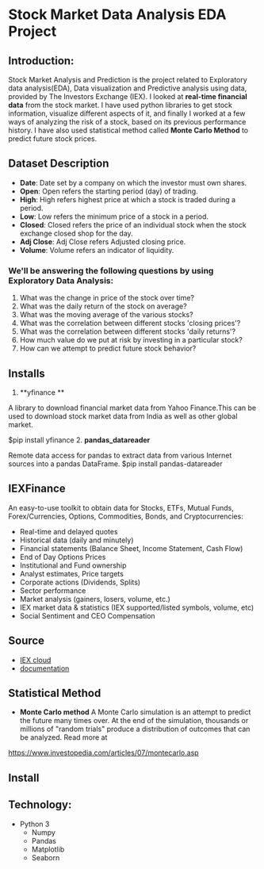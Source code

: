 
# Stock Market Data Analysis EDA Project

## Introduction:
Stock Market Analysis and Prediction is the project related to Exploratory data analysis(EDA), Data visualization and Predictive analysis using data, provided by The Investors Exchange (IEX). I looked at **real-time financial data** from the stock market. I have used python libraries to get stock information, visualize different aspects of it, and finally I worked at a few ways of analyzing the risk of a stock, based on its previous performance history. I have also used statistical method called **Monte Carlo Method** to predict future stock prices.


## Dataset Description
- **Date**: Date set by a company on which the investor must own shares.
- **Open**: Open refers the starting period (day) of trading.
- **High**: High refers highest price at which a stock is traded during a period.
- **Low**: Low refers the minimum price of a stock in a period.
- **Closed**: Closed refers the price of an individual stock when the stock exchange closed shop for the day.
- **Adj Close**: Adj Close refers Adjusted closing price.
- **Volume**: Volume refers an indicator of liquidity.

### We'll be answering the following questions by using Exploratory Data Analysis:

1. What was the change in price of the stock over time?
2. What was the daily return of the stock on average?
3. What was the moving average of the various stocks?
4. What was the correlation between different stocks 'closing prices'?
5. What was the correlation between different stocks 'daily returns'?
6. How much value do we put at risk by investing in a particular stock?
7. How can we attempt to predict future stock behavior?

## Installs
1. **yfinance **

A library to download financial market data from Yahoo Finance.This can be used to download stock market data from India as well as other global market.

$pip install yfinance
2. **pandas_datareader**

Remote data access for pandas to extract data from various Internet sources into a pandas DataFrame.
$pip install pandas-datareader

## IEXFinance
An easy-to-use toolkit to obtain data for Stocks, ETFs, Mutual Funds, Forex/Currencies, Options, Commodities, Bonds, and Cryptocurrencies:

- Real-time and delayed quotes
- Historical data (daily and minutely)
- Financial statements (Balance Sheet, Income Statement, Cash Flow)
- End of Day Options Prices
- Institutional and Fund ownership
- Analyst estimates, Price targets
- Corporate actions (Dividends, Splits)
- Sector performance
- Market analysis (gainers, losers, volume, etc.)
- IEX market data & statistics (IEX supported/listed symbols, volume, etc)
- Social Sentiment and CEO Compensation

## Source 
- [IEX cloud](https://iexcloud.io/)
- [documentation](https://iexcloud.io/docs/api/)

## Statistical Method
- **Monte Carlo method**
A Monte Carlo simulation is an attempt to predict the future many times over. At the end of the simulation, thousands or millions of "random trials" produce a distribution of outcomes that can be analyzed.
Read more at 

https://www.investopedia.com/articles/07/montecarlo.asp
## Install
## Technology:
- Python 3
  - Numpy
  - Pandas
  - Matplotlib
  - Seaborn
